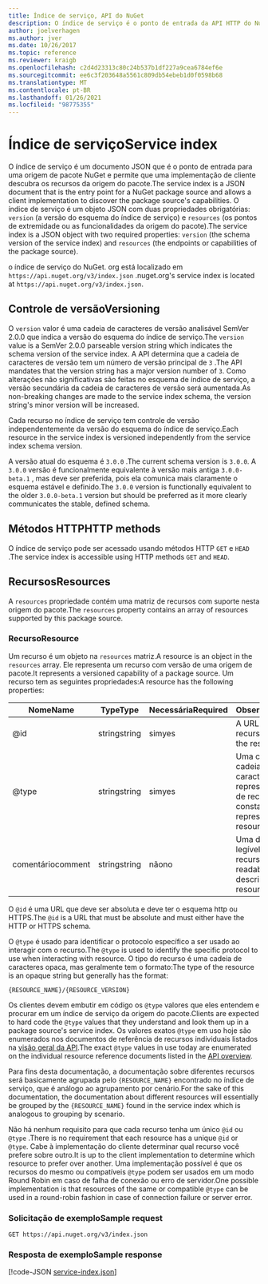 ```yaml
---
title: Índice de serviço, API do NuGet
description: O índice de serviço é o ponto de entrada da API HTTP do NuGet e enumera os recursos do servidor.
author: joelverhagen
ms.author: jver
ms.date: 10/26/2017
ms.topic: reference
ms.reviewer: kraigb
ms.openlocfilehash: c2d4d23313c80c24b537b1df227a9cea6784ef6e
ms.sourcegitcommit: ee6c3f203648a5561c809db54ebeb1d0f0598b68
ms.translationtype: MT
ms.contentlocale: pt-BR
ms.lasthandoff: 01/26/2021
ms.locfileid: "98775355"
---
```

# <a name="service-index"></a><span data-ttu-id="0e05e-103">Índice de serviço</span><span class="sxs-lookup"><span data-stu-id="0e05e-103">Service index</span></span>

<span data-ttu-id="0e05e-104">O índice de serviço é um documento JSON que é o ponto de entrada para uma origem de pacote NuGet e permite que uma implementação de cliente descubra os recursos da origem do pacote.</span><span class="sxs-lookup"><span data-stu-id="0e05e-104">The service index is a JSON document that is the entry point for a NuGet package source and allows a client implementation to discover the package source's capabilities.</span></span> <span data-ttu-id="0e05e-105">O índice de serviço é um objeto JSON com duas propriedades obrigatórias: `version` (a versão do esquema do índice de serviço) e `resources`  (os pontos de extremidade ou as funcionalidades da origem do pacote).</span><span class="sxs-lookup"><span data-stu-id="0e05e-105">The service index is a JSON object with two required properties: `version` (the schema version of the service index) and `resources`  (the endpoints or capabilities of the package source).</span></span>

<span data-ttu-id="0e05e-106">o índice de serviço do NuGet. org está localizado em `https://api.nuget.org/v3/index.json` .</span><span class="sxs-lookup"><span data-stu-id="0e05e-106">nuget.org's service index is located at `https://api.nuget.org/v3/index.json`.</span></span>

## <a name="versioning"></a><span data-ttu-id="0e05e-107">Controle de versão</span><span class="sxs-lookup"><span data-stu-id="0e05e-107">Versioning</span></span>

<span data-ttu-id="0e05e-108">O `version` valor é uma cadeia de caracteres de versão analisável SemVer 2.0.0 que indica a versão do esquema do índice de serviço.</span><span class="sxs-lookup"><span data-stu-id="0e05e-108">The `version` value is a SemVer 2.0.0 parseable version string which indicates the schema version of the service index.</span></span> <span data-ttu-id="0e05e-109">A API determina que a cadeia de caracteres de versão tem um número de versão principal de `3` .</span><span class="sxs-lookup"><span data-stu-id="0e05e-109">The API mandates that the version string has a major version number of `3`.</span></span> <span data-ttu-id="0e05e-110">Como alterações não significativas são feitas no esquema de índice de serviço, a versão secundária da cadeia de caracteres de versão será aumentada.</span><span class="sxs-lookup"><span data-stu-id="0e05e-110">As non-breaking changes are made to the service index schema, the version string's minor version will be increased.</span></span>

<span data-ttu-id="0e05e-111">Cada recurso no índice de serviço tem controle de versão independentemente da versão do esquema do índice de serviço.</span><span class="sxs-lookup"><span data-stu-id="0e05e-111">Each resource in the service index is versioned independently from the service index schema version.</span></span>

<span data-ttu-id="0e05e-112">A versão atual do esquema é `3.0.0` .</span><span class="sxs-lookup"><span data-stu-id="0e05e-112">The current schema version is `3.0.0`.</span></span> <span data-ttu-id="0e05e-113">A `3.0.0` versão é funcionalmente equivalente à versão mais antiga `3.0.0-beta.1` , mas deve ser preferida, pois ela comunica mais claramente o esquema estável e definido.</span><span class="sxs-lookup"><span data-stu-id="0e05e-113">The `3.0.0` version is functionally equivalent to the older `3.0.0-beta.1` version but should be preferred as it more clearly communicates the stable, defined schema.</span></span>

## <a name="http-methods"></a><span data-ttu-id="0e05e-114">Métodos HTTP</span><span class="sxs-lookup"><span data-stu-id="0e05e-114">HTTP methods</span></span>

<span data-ttu-id="0e05e-115">O índice de serviço pode ser acessado usando métodos HTTP `GET` e `HEAD` .</span><span class="sxs-lookup"><span data-stu-id="0e05e-115">The service index is accessible using HTTP methods `GET` and `HEAD`.</span></span>

## <a name="resources"></a><span data-ttu-id="0e05e-116">Recursos</span><span class="sxs-lookup"><span data-stu-id="0e05e-116">Resources</span></span>

<span data-ttu-id="0e05e-117">A `resources` propriedade contém uma matriz de recursos com suporte nesta origem do pacote.</span><span class="sxs-lookup"><span data-stu-id="0e05e-117">The `resources` property contains an array of resources supported by this package source.</span></span>

### <a name="resource"></a><span data-ttu-id="0e05e-118">Recurso</span><span class="sxs-lookup"><span data-stu-id="0e05e-118">Resource</span></span>

<span data-ttu-id="0e05e-119">Um recurso é um objeto na `resources` matriz.</span><span class="sxs-lookup"><span data-stu-id="0e05e-119">A resource is an object in the `resources` array.</span></span> <span data-ttu-id="0e05e-120">Ele representa um recurso com versão de uma origem de pacote.</span><span class="sxs-lookup"><span data-stu-id="0e05e-120">It represents a versioned capability of a package source.</span></span> <span data-ttu-id="0e05e-121">Um recurso tem as seguintes propriedades:</span><span class="sxs-lookup"><span data-stu-id="0e05e-121">A resource has the following properties:</span></span>

<span data-ttu-id="0e05e-122">Nome</span><span class="sxs-lookup"><span data-stu-id="0e05e-122">Name</span></span>          | <span data-ttu-id="0e05e-123">Type</span><span class="sxs-lookup"><span data-stu-id="0e05e-123">Type</span></span>   | <span data-ttu-id="0e05e-124">Necessária</span><span class="sxs-lookup"><span data-stu-id="0e05e-124">Required</span></span> | <span data-ttu-id="0e05e-125">Observações</span><span class="sxs-lookup"><span data-stu-id="0e05e-125">Notes</span></span>
------------- | ------ | -------- | -----
@id           | <span data-ttu-id="0e05e-126">string</span><span class="sxs-lookup"><span data-stu-id="0e05e-126">string</span></span> | <span data-ttu-id="0e05e-127">sim</span><span class="sxs-lookup"><span data-stu-id="0e05e-127">yes</span></span>      | <span data-ttu-id="0e05e-128">A URL para o recurso</span><span class="sxs-lookup"><span data-stu-id="0e05e-128">The URL to the resource</span></span>
@type         | <span data-ttu-id="0e05e-129">string</span><span class="sxs-lookup"><span data-stu-id="0e05e-129">string</span></span> | <span data-ttu-id="0e05e-130">sim</span><span class="sxs-lookup"><span data-stu-id="0e05e-130">yes</span></span>      | <span data-ttu-id="0e05e-131">Uma constante de cadeia de caracteres que representa o tipo de recurso</span><span class="sxs-lookup"><span data-stu-id="0e05e-131">A string constant representing the resource type</span></span>
<span data-ttu-id="0e05e-132">comentário</span><span class="sxs-lookup"><span data-stu-id="0e05e-132">comment</span></span>       | <span data-ttu-id="0e05e-133">string</span><span class="sxs-lookup"><span data-stu-id="0e05e-133">string</span></span> | <span data-ttu-id="0e05e-134">não</span><span class="sxs-lookup"><span data-stu-id="0e05e-134">no</span></span>       | <span data-ttu-id="0e05e-135">Uma descrição legível humana do recurso</span><span class="sxs-lookup"><span data-stu-id="0e05e-135">A human readable description of the resource</span></span>

<span data-ttu-id="0e05e-136">O `@id` é uma URL que deve ser absoluta e deve ter o esquema http ou HTTPS.</span><span class="sxs-lookup"><span data-stu-id="0e05e-136">The `@id` is a URL that must be absolute and must either have the HTTP or HTTPS schema.</span></span>

<span data-ttu-id="0e05e-137">O `@type` é usado para identificar o protocolo específico a ser usado ao interagir com o recurso.</span><span class="sxs-lookup"><span data-stu-id="0e05e-137">The `@type` is used to identify the specific protocol to use when interacting with resource.</span></span> <span data-ttu-id="0e05e-138">O tipo do recurso é uma cadeia de caracteres opaca, mas geralmente tem o formato:</span><span class="sxs-lookup"><span data-stu-id="0e05e-138">The type of the resource is an opaque string but generally has the format:</span></span>

```
{RESOURCE_NAME}/{RESOURCE_VERSION}
```

<span data-ttu-id="0e05e-139">Os clientes devem embutir em código os `@type` valores que eles entendem e procurar em um índice de serviço da origem do pacote.</span><span class="sxs-lookup"><span data-stu-id="0e05e-139">Clients are expected to hard code the `@type` values that they understand and look them up in a package source's service index.</span></span> <span data-ttu-id="0e05e-140">Os valores exatos `@type` em uso hoje são enumerados nos documentos de referência de recursos individuais listados na [visão geral da API](overview.md#resources-and-schema).</span><span class="sxs-lookup"><span data-stu-id="0e05e-140">The exact `@type` values in use today are enumerated on the individual resource reference documents listed in the [API overview](overview.md#resources-and-schema).</span></span>

<span data-ttu-id="0e05e-141">Para fins desta documentação, a documentação sobre diferentes recursos será basicamente agrupada pelo `{RESOURCE_NAME}` encontrado no índice de serviço, que é análogo ao agrupamento por cenário.</span><span class="sxs-lookup"><span data-stu-id="0e05e-141">For the sake of this documentation, the documentation about different resources will essentially be grouped by the `{RESOURCE_NAME}` found in the service index which is analogous to grouping by scenario.</span></span> 

<span data-ttu-id="0e05e-142">Não há nenhum requisito para que cada recurso tenha um único `@id` ou `@type` .</span><span class="sxs-lookup"><span data-stu-id="0e05e-142">There is no requirement that each resource has a unique `@id` or `@type`.</span></span> <span data-ttu-id="0e05e-143">Cabe à implementação do cliente determinar qual recurso você prefere sobre outro.</span><span class="sxs-lookup"><span data-stu-id="0e05e-143">It is up to the client implementation to determine which resource to prefer over another.</span></span> <span data-ttu-id="0e05e-144">Uma implementação possível é que os recursos do mesmo ou compatíveis `@type` podem ser usados em um modo Round Robin em caso de falha de conexão ou erro de servidor.</span><span class="sxs-lookup"><span data-stu-id="0e05e-144">One possible implementation is that resources of the same or compatible `@type` can be used in a round-robin fashion in case of connection failure or server error.</span></span>

### <a name="sample-request"></a><span data-ttu-id="0e05e-145">Solicitação de exemplo</span><span class="sxs-lookup"><span data-stu-id="0e05e-145">Sample request</span></span>

```
GET https://api.nuget.org/v3/index.json
```

### <a name="sample-response"></a><span data-ttu-id="0e05e-146">Resposta de exemplo</span><span class="sxs-lookup"><span data-stu-id="0e05e-146">Sample response</span></span>

[!code-JSON [service-index.json](./_data/service-index.json)]
